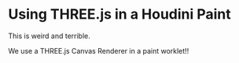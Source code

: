 # Using THREE.js in a Houdini Paint

This is weird and terrible.

We use a THREE.js Canvas Renderer in a paint worklet!!
